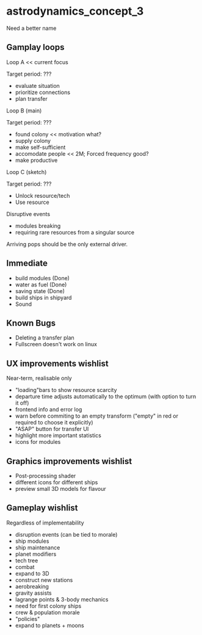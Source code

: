 # astrodynamics_concept_3
Need a better name

## Gamplay loops

Loop A << current  focus

Target period: ???
- evaluate situation
- prioritize connections
- plan transfer

Loop B (main)

Target period: ???
- found colony  << motivation what?
- supply colony
- make self-sufficient
- accomodate people << 2M; Forced frequency good?
- make productive

Loop C (sketch)

Target period: ???
- Unlock resource/tech
- Use resource

Disruptive events
- modules breaking
- requiring rare resources from a singular source

Arriving pops should be the only external driver.

## Immediate
- build modules (Done)
- water as fuel (Done)
- saving state  (Done)
- build ships in shipyard
- Sound

## Known Bugs
- Deleting a transfer plan 
- Fullscreen doesn't work on linux

## UX improvements wishlist
Near-term, realisable only
- "loading"bars to show resource scarcity
- departure time adjusts automatically to the optimum (with option to turn it off)
- frontend info and error log
- warn before commiting to an empty transform ("empty" in red or required to choose it explicitly)
- "ASAP" button for transfer UI
- highlight more important statistics
- icons for modules

## Graphics improvements wishlist
- Post-processing shader
- different icons for different ships
- preview small 3D models for flavour

## Gameplay wishlist
Regardless of implementability
- disruption events (can be tied to morale)
- ship modules
- ship maintenance
- planet modifiers
- tech tree
- combat
- expand to 3D
- construct new stations
- aerobreaking
- gravity assists
- lagrange points & 3-body mechanics
- need for first colony ships
- crew & population morale
- "policies"
- expand to planets + moons
